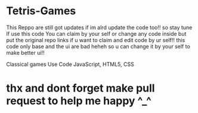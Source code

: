 # Tetris-Games
 This Reppo are still got updates if im alrd update the code too!! so stay tune 
 If use this code You can claim by your self or change any code inside
 but put the original repo links if u want to claim and edit code by ur self!!
 this code only base and the ui are bad heheh so u can change it by your self to make better ui!! 
 
 Classical games Use Code JavaScript, HTML5, CSS
 
# thx and dont forget make pull request to help me happy ^_^
